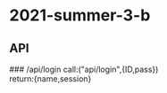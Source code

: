 # 2021-summer-3-b

## API
<p>
### /api/login
call:("api/login",{ID,pass})<br>
return:{name,session}<br>
</p>
